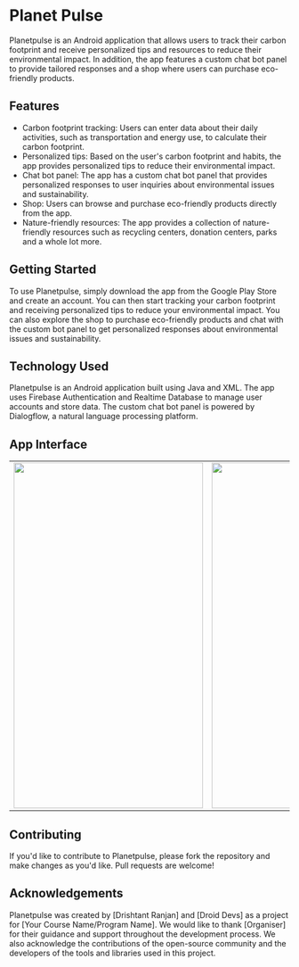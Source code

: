 # Planet Pulse
Planetpulse is an Android application that allows users to track their carbon footprint and receive personalized tips and resources to reduce their environmental impact. In addition, the app features a custom chat bot panel to provide tailored responses and a shop where users can purchase eco-friendly products.

## Features
- Carbon footprint tracking: Users can enter data about their daily activities, such as transportation and energy use, to calculate their carbon footprint.
- Personalized tips: Based on the user's carbon footprint and habits, the app provides personalized tips to reduce their environmental impact.
- Chat bot panel: The app has a custom chat bot panel that provides personalized responses to user inquiries about environmental issues and sustainability.
- Shop: Users can browse and purchase eco-friendly products directly from the app.
- Nature-friendly resources: The app provides a collection of nature-friendly resources such as recycling centers, donation centers, parks and a whole lot more.

## Getting Started
To use Planetpulse, simply download the app from the Google Play Store and create an account. You can then start tracking your carbon footprint and receiving personalized tips to reduce your environmental impact. You can also explore the shop to purchase eco-friendly products and chat with the custom bot panel to get personalized responses about environmental issues and sustainability.

## Technology Used
Planetpulse is an Android application built using Java and XML. The app uses Firebase Authentication and Realtime Database to manage user accounts and store data. The custom chat bot panel is powered by Dialogflow, a natural language processing platform.

## App Interface

<table>
  <tr>
<td><img src= https://user-images.githubusercontent.com/84273332/232278373-a881b2a9-8359-4c4b-b3ad-ac6010f0080b.jpeg width=340 height=620></td>
<td><img src=https://user-images.githubusercontent.com/84273332/232278368-255ec253-a7c1-4378-a413-40decf1d8c7d.jpeg width=340 height=620></td>
<td><img src=https://user-images.githubusercontent.com/84273332/232278378-c4159519-cef7-4666-8411-12e669244e18.jpeg width=340 height=620></td>
</table>

## Contributing
If you'd like to contribute to Planetpulse, please fork the repository and make changes as you'd like. Pull requests are welcome!

## Acknowledgements
Planetpulse was created by [Drishtant Ranjan] and [Droid Devs] as a project for [Your Course Name/Program Name]. We would like to thank [Organiser] for their guidance and support throughout the development process. We also acknowledge the contributions of the open-source community and the developers of the tools and libraries used in this project.





